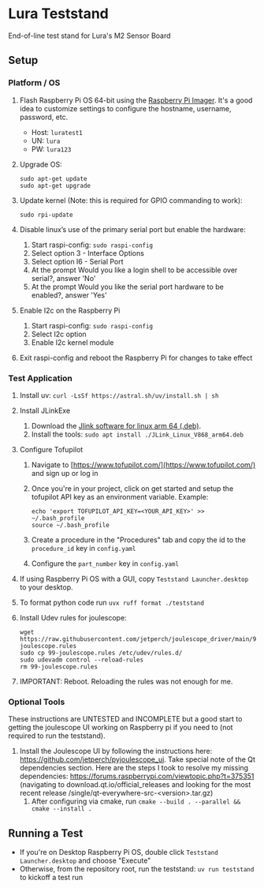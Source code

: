 # Lura Teststand

End-of-line test stand for Lura's M2 Sensor Board

## Setup

### Platform / OS

1. Flash Raspberry Pi OS 64-bit using the [Raspberry Pi Imager](https://www.raspberrypi.com/software/). It's a good idea to customize settings to configure the hostname, username, password, etc.

    - Host: `luratest1`
    - UN:   `lura`
    - PW:   `lura123`

1. Upgrade OS:

    ```shell
    sudo apt-get update
    sudo apt-get upgrade
    ```

1. Update kernel (Note: this is required for GPIO commanding to work):

    ```shell
    sudo rpi-update
    ```

1. Disable linux’s use of the primary serial port but enable the hardware:
    1. Start raspi-config: `sudo raspi-config`
    1. Select option 3 - Interface Options
    1. Select option I6 - Serial Port
    1. At the prompt Would you like a login shell to be accessible over serial?, answer 'No'
    1. At the prompt Would you like the serial port hardware to be enabled?, answer 'Yes'

1. Enable I2c on the Raspberry Pi
    1. Start raspi-config: `sudo raspi-config`
    1. Select I2c option
    1. Enable I2c kernel module

1. Exit raspi-config and reboot the Raspberry Pi for changes to take effect

### Test Application

1. Install uv: `curl -LsSf https://astral.sh/uv/install.sh | sh`
1. Install JLinkExe
    1. Download the [Jlink software for linux arm 64 (.deb)](https://www.segger.com/downloads/jlink/).
    1. Install the tools: `sudo apt install ./JLink_Linux_V868_arm64.deb`
1. Configure Tofupilot
    1. Navigate to [https://www.tofupilot.com/](https://www.tofupilot.com/) and sign up or log in
    1. Once you're in your project, click on get started and setup the tofupilot API key as an environment variable. Example:

        ```shell
        echo 'export TOFUPILOT_API_KEY=<YOUR_API_KEY>' >> ~/.bash_profile
        source ~/.bash_profile
        ```
    1. Create a procedure in the "Procedures" tab and copy the id to the `procedure_id` key in `config.yaml`
    1. Configure the `part_number` key in `config.yaml`

1. If using Raspberry Pi OS with a GUI, copy `Teststand Launcher.desktop` to your desktop.
1. To format python code run `uvx ruff format ./teststand`
1. Install Udev rules for joulescope:

    ```shell
    wget https://raw.githubusercontent.com/jetperch/joulescope_driver/main/99-joulescope.rules
    sudo cp 99-joulescope.rules /etc/udev/rules.d/
    sudo udevadm control --reload-rules
    rm 99-joulescope.rules
    ```
1. IMPORTANT: Reboot. Reloading the rules was not enough for me.

### Optional Tools

These instructions are UNTESTED and INCOMPLETE but a good start to getting the joulescope UI working on Raspberry pi if you need to (not required to run the teststand).

1. Install the Joulescope UI by following the instructions here: https://github.com/jetperch/pyjoulescope_ui. Take special note of the Qt dependencies section. Here are the steps I took to resolve my missing dependencies: https://forums.raspberrypi.com/viewtopic.php?t=375351 (navigating to download.qt.io/official_releases and looking for the most recent release /single/qt-everywhere-src-&lt;version&gt;.tar.gz)
    1. After configuring via cmake, run `cmake --build . --parallel && cmake --install .`

## Running a Test

- If you're on Desktop Raspberry Pi OS, double click `Teststand Launcher.desktop` and choose "Execute"
- Otherwise, from the repository root, run the teststand: `uv run teststand` to kickoff a test run
